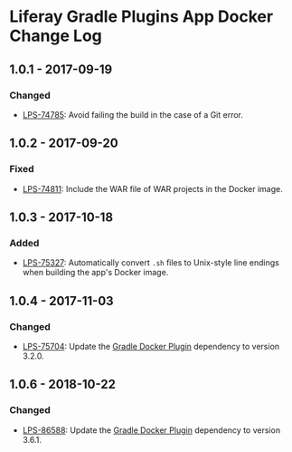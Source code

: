 # Liferay Gradle Plugins App Docker Change Log

## 1.0.1 - 2017-09-19

### Changed
- [LPS-74785]: Avoid failing the build in the case of a Git error.

## 1.0.2 - 2017-09-20

### Fixed
- [LPS-74811]: Include the WAR file of WAR projects in the Docker image.

## 1.0.3 - 2017-10-18

### Added
- [LPS-75327]: Automatically convert `.sh` files to Unix-style line endings when
building the app's Docker image.

## 1.0.4 - 2017-11-03

### Changed
- [LPS-75704]: Update the [Gradle Docker Plugin] dependency to version 3.2.0.

## 1.0.6 - 2018-10-22

### Changed
- [LPS-86588]: Update the [Gradle Docker Plugin] dependency to version 3.6.1.

[Gradle Docker Plugin]: https://github.com/bmuschko/gradle-docker-plugin
[LPS-74785]: https://issues.liferay.com/browse/LPS-74785
[LPS-74811]: https://issues.liferay.com/browse/LPS-74811
[LPS-75327]: https://issues.liferay.com/browse/LPS-75327
[LPS-75704]: https://issues.liferay.com/browse/LPS-75704
[LPS-86588]: https://issues.liferay.com/browse/LPS-86588